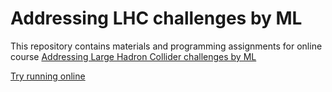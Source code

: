 # Addressing LHC challenges by ML

This repository contains materials and programming assignments for online course [Addressing Large Hadron Collider challenges by ML](https://www.coursera.org/learn/hadron-collider-machine-learning/home/welcome)

[Try running online ](https://gesis.mybinder.org/binder/v2/gh/ipython/ipython-in-depth/7e5ce96cc9251083979efdfc393425f1229a4a68)
